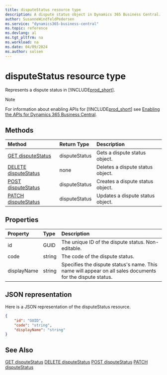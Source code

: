 ```yaml
---
title: disputeStatus resource type
description: A dispute status object in Dynamics 365 Business Central.
author: SusanneWindfeldPedersen
ms.service: "dynamics365-business-central"
ms.topic: reference
ms.devlang: al
ms.tgt_pltfrm: na
ms.workload: na
ms.date: 04/09/2024
ms.author: solsen
---
```


# disputeStatus resource type

<!-- START>DO_NOT_EDIT -->
<!-- IMPORTANT:Do not edit any of the content between here and the END>DO_NOT_EDIT. -->
Represents a dispute status in [!INCLUDE[prod_short](../../../includes/prod_short.md)].

> [!NOTE]
> For information about enabling APIs for [!INCLUDE[prod_short](../../../includes/prod_short.md)] see [Enabling the APIs for Dynamics 365 Business Central](../enabling-apis-for-dynamics-nav.md).

## Methods

| Method | Return Type|Description |
|:--------------------|:-----------|:-------------------------|
|[GET disputeStatus](../api/dynamics_disputestatus_get.md)|disputeStatus|Gets a dispute status object.|
|[DELETE disputeStatus](../api/dynamics_disputestatus_delete.md)|none|Deletes a dispute status object.|
|[POST disputeStatus](../api/dynamics_disputestatus_create.md)|disputeStatus|Creates a dispute status object.|
|[PATCH disputeStatus](../api/dynamics_disputestatus_update.md)|disputeStatus|Updates a dispute status object.|



## Properties

| Property           | Type   |Description     |
|:-------------------|:-------|:---------------|
|id|GUID|The unique ID of the dispute status. Non-editable.|
|code|string|The code of the dispute status.|
|displayName|string|Specifies the dispute status's name. This name will appear on all sales documents for the dispute status.|

## JSON representation

Here is a JSON representation of the disputeStatus resource.


```json
{
    "id": "GUID",
    "code": "string",
    "displayName": "string"
}
```
<!-- IMPORTANT: END>DO_NOT_EDIT -->

## See Also
[GET disputeStatus](../api/dynamics_disputestatus_get.md)
[DELETE disputeStatus](../api/dynamics_disputestatus_delete.md)
[POST disputeStatus](../api/dynamics_disputestatus_create.md)
[PATCH disputeStatus](../api/dynamics_disputestatus_update.md)
